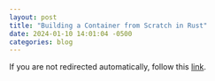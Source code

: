 ```yaml
---
layout: post
title: "Building a Container from Scratch in Rust"
date: 2024-01-10 14:01:04 -0500
categories: blog
---
```


<script type="text/javascript">
  window.location.href = 'https://brianshih1.github.io/mini-container/';
</script>

If you are not redirected automatically, follow this <a href="https://brianshih1.github.io/mini-container">link</a>.
